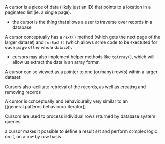 
A cursor is a piece of data (likely just an ID) that points to a location in a paginated list (ie. a single page).
- the cursor is the thing that allows a user to traverse over records in a database

A cursor conceptually has a `next()` method (which gets the next page of the larger dataset) and `forEach()` (which allows some code to be exectuted for each page of the whole dataset).
- cursors may also implement helper methods like `toArray()`, which will allow us extract the data in an array format. 

A cursor can be viewed as a pointer to one (or many) row(s) within a larger dataset.

Cursors also facilitate retrieval of the records, as well as creating and removing records

A cursor is conceptually and behaviourally very similar to an [[general.patterns.behavioural.iterator]]

Cursors are used to process individual rows returned by database system queries

a cursor makes it possible to define a result set and perform complex logic on it, on a row by row basis
